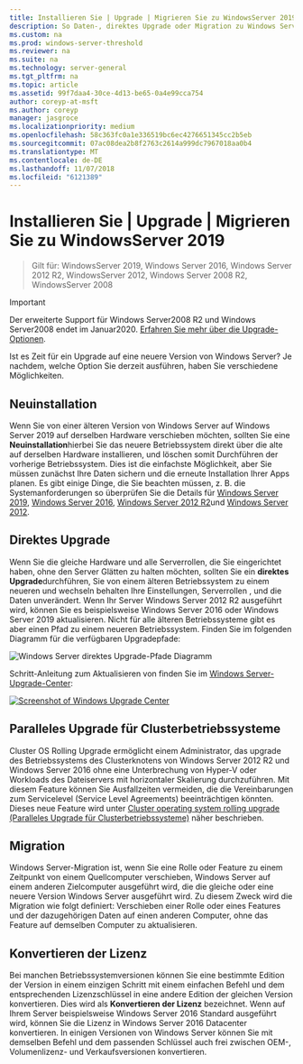 ```yaml
---
title: Installieren Sie | Upgrade | Migrieren Sie zu WindowsServer 2019
description: So Daten-, direktes Upgrade oder Migration zu Windows Server 2019.
ms.custom: na
ms.prod: windows-server-threshold
ms.reviewer: na
ms.suite: na
ms.technology: server-general
ms.tgt_pltfrm: na
ms.topic: article
ms.assetid: 99f7daa4-30ce-4d13-be65-0a4e99cca754
author: coreyp-at-msft
ms.author: coreyp
manager: jasgroce
ms.localizationpriority: medium
ms.openlocfilehash: 58c363fc0a1e336519bc6ec4276651345cc2b5eb
ms.sourcegitcommit: 07ac08dea2b8f2763c2614a999dc7967018aa0b4
ms.translationtype: MT
ms.contentlocale: de-DE
ms.lasthandoff: 11/07/2018
ms.locfileid: "6121389"
---
```

# Installieren Sie | Upgrade | Migrieren Sie zu WindowsServer 2019

>Gilt für: WindowsServer 2019, Windows Server 2016, Windows Server 2012 R2, WindowsServer 2012, Windows Server 2008 R2, WindowsServer 2008

> [!IMPORTANT]
> Der erweiterte Support für Windows Server2008 R2 und Windows Server2008 endet im Januar2020. [Erfahren Sie mehr über die Upgrade-Optionen](http://aka.ms/upgradecenter).

Ist es Zeit für ein Upgrade auf eine neuere Version von Windows Server? Je nachdem, welche Option Sie derzeit ausführen, haben Sie verschiedene Möglichkeiten.

## Neuinstallation
Wenn Sie von einer älteren Version von Windows Server auf Windows Server 2019 auf derselben Hardware verschieben möchten, sollten Sie eine **Neuinstallation**hierbei Sie das neuere Betriebssystem direkt über die alte auf derselben Hardware installieren, und löschen somit Durchführen der vorherige Betriebssystem. Dies ist die einfachste Möglichkeit, aber Sie müssen zunächst Ihre Daten sichern und die erneute Installation Ihrer Apps planen. Es gibt einige Dinge, die Sie beachten müssen, z. B. die Systemanforderungen so überprüfen Sie die Details für [Windows Server 2019](https://go.microsoft.com/fwlink/?linkid=2006124), [Windows Server 2016](https://go.microsoft.com/fwlink/?LinkID=825558), [Windows Server 2012 R2](https://technet.microsoft.com/library/dn303418)und [Windows Server 2012](https://technet.microsoft.com/library/jj134246.aspx).

## Direktes Upgrade
Wenn Sie die gleiche Hardware und alle Serverrollen, die Sie eingerichtet haben, ohne den Server Glätten zu halten möchten, sollten Sie ein **direktes Upgrade**durchführen, Sie von einem älteren Betriebssystem zu einem neueren und wechseln behalten Ihre Einstellungen, Serverrollen , und die Daten unverändert. Wenn Ihr Server Windows Server 2012 R2 ausgeführt wird, können Sie es beispielsweise Windows Server 2016 oder Windows Server 2019 aktualisieren. Nicht für alle älteren Betriebssysteme gibt es aber einen Pfad zu einem neueren Betriebssystem. Finden Sie im folgenden Diagramm für die verfügbaren Upgradepfade:

![Windows Server direktes Upgrade-Pfade Diagramm](media/upgrade-paths.png)

Schritt-Anleitung zum Aktualisieren von finden Sie im [Windows Server-Upgrade-Center](http://aka.ms/upgradecenter):

<a href="http://aka.ms/upgradecenter"><img src="media/upgrade-center.png" alt="Screenshot of Windows Upgrade Center" title="Windows Server-Upgrade-Center"></a>

## Paralleles Upgrade für Clusterbetriebssysteme
Cluster OS Rolling Upgrade ermöglicht einem Administrator, das upgrade des Betriebssystems des Clusterknotens von Windows Server 2012 R2 und Windows Server 2016 ohne eine Unterbrechung von Hyper-V oder Workloads des Dateiservers mit horizontaler Skalierung durchzuführen. Mit diesem Feature können Sie Ausfallzeiten vermeiden, die die Vereinbarungen zum Servicelevel (Service Level Agreements) beeinträchtigen könnten. Dieses neue Feature wird unter [Cluster operating system rolling upgrade (Paralleles Upgrade für Clusterbetriebssysteme)](https://technet.microsoft.com/windows-server-docs/failover-clustering/cluster-operating-system-rolling-upgrade) näher beschrieben.

## Migration

Windows Server-Migration ist, wenn Sie eine Rolle oder Feature zu einem Zeitpunkt von einem Quellcomputer verschieben, Windows Server auf einem anderen Zielcomputer ausgeführt wird, die die gleiche oder eine neuere Version Windows Server ausgeführt wird. Zu diesem Zweck wird die Migration wie folgt definiert: Verschieben einer Rolle oder eines Features und der dazugehörigen Daten auf einen anderen Computer, ohne das Feature auf demselben Computer zu aktualisieren. 

## Konvertieren der Lizenz
Bei manchen Betriebssystemversionen können Sie eine bestimmte Edition der Version in einem einzigen Schritt mit einem einfachen Befehl und dem entsprechenden Lizenzschlüssel in eine andere Edition der gleichen Version konvertieren. Dies wird als **Konvertieren der Lizenz** bezeichnet. Wenn auf Ihrem Server beispielsweise Windows Server 2016 Standard ausgeführt wird, können Sie die Lizenz in Windows Server 2016 Datacenter konvertieren. In einigen Versionen von Windows Server können Sie mit demselben Befehl und dem passenden Schlüssel auch frei zwischen OEM-, Volumenlizenz- und Verkaufsversionen konvertieren.


 
 
